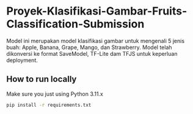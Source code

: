 # Proyek-Klasifikasi-Gambar-Fruits-Classification-Submission
Model ini merupakan model klasifikasi gambar untuk mengenali 5 jenis buah: Apple, Banana, Grape, Mango, dan Strawberry. Model telah dikonversi ke format SaveModel, TF-Lite dam TFJS untuk keperluan deployment.

## How to run locally
Make sure you just using Python 3.11.x
```bash
pip install -r requirements.txt
```
